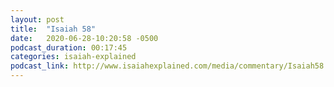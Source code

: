 ```yaml
---
layout: post
title:  "Isaiah 58"
date:   2020-06-28-10:20:58 -0500
podcast_duration: 00:17:45
categories: isaiah-explained
podcast_link: http://www.isaiahexplained.com/media/commentary/Isaiah58.mp3
---
```

